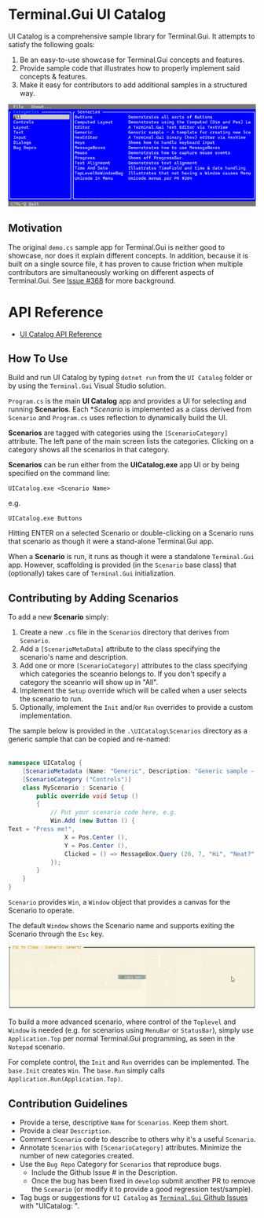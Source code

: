 # Terminal.Gui UI Catalog

UI Catalog is a comprehensive sample library for Terminal.Gui. It attempts to satisfy the following goals:

1. Be an easy-to-use showcase for Terminal.Gui concepts and features.
2. Provide sample code that illustrates how to properly implement 
said concepts & features.
3. Make it easy for contributors to add additional samples in a structured way.

![screenshot](screenshot.png)

## Motivation

The original `demo.cs` sample app for Terminal.Gui is neither good to showcase, nor does it explain different concepts. In addition, because it is built on a single source file, it has proven to cause friction when multiple contributors are simultaneously working on different aspects of Terminal.Gui. 
See [Issue #368](https://github.com/giu-cs/Terminal.Gui/issues/368) for more background.

# API Reference

* [UI Catalog API Reference](https://gui-cs.github.io/Terminal.Gui/api/UICatalog/UICatalog.html)

## How To Use

Build and run UI Catalog by typing `dotnet run` from the `UI Catalog` folder or by using the `Terminal.Gui` Visual Studio solution.

`Program.cs` is the main **UI Catalog** app and provides a UI for selecting and running **Scenarios**. Each **Scenario* is implemented as a class derived from `Scenario` and `Program.cs` uses reflection to dynamically build the UI.

**Scenarios** are tagged with categories using the `[ScenarioCategory]` attribute. The left pane of the main screen lists the categories. Clicking on a category shows all the scenarios in that category.

**Scenarios** can be run either from the **UICatalog.exe** app UI or by being specified on the command line:

```
UICatalog.exe <Scenario Name>
```

e.g.

```
UICatalog.exe Buttons
```

Hitting ENTER on a selected Scenario or double-clicking on a Scenario runs that scenario as though it were a stand-alone Terminal.Gui app.

When a **Scenario** is run, it runs as though it were a standalone `Terminal.Gui` app. However, scaffolding is provided (in the `Scenario` base class) that (optionally) takes care of `Terminal.Gui` initialization.

## Contributing by Adding Scenarios

To add a new **Scenario** simply:

1. Create a new `.cs` file in the `Scenarios` directory that derives from `Scenario`.
2. Add a `[ScenarioMetaData]` attribute to the class specifying the scenario's name and description.
3. Add one or more `[ScenarioCategory]` attributes to the class specifying which categories the sceanrio belongs to. If you don't specify a category the sceanrio will show up in "All".
4. Implement the `Setup` override which will be called when a user selects the scenario to run.
5. Optionally, implement the `Init` and/or `Run` overrides to provide a custom implementation.

The sample below is provided in the `.\UICatalog\Scenarios` directory as a generic sample that can be copied and re-named:

```csharp

namespace UICatalog {
	[ScenarioMetadata (Name: "Generic", Description: "Generic sample - A template for creating new Scenarios")]
	[ScenarioCategory ("Controls")]
	class MyScenario : Scenario {
		public override void Setup ()
		{
			// Put your scenario code here, e.g.
			Win.Add (new Button () { 
Text = "Press me!", 
				X = Pos.Center (),
				Y = Pos.Center (),
				Clicked = () => MessageBox.Query (20, 7, "Hi", "Neat?", "Yes", "No")
			});
		}
	}
}
```

`Scenario` provides `Win`, a `Window` object that provides a canvas for the Scenario to operate. 

The default `Window` shows the Scenario name and supports exiting the Scenario through the `Esc` key. 

![screenshot](generic_screenshot.png)

To build a more advanced scenario, where control of the `Toplevel` and `Window` is needed (e.g. for scenarios using `MenuBar` or `StatusBar`), simply use `Application.Top` per normal Terminal.Gui programming, as seen in the `Notepad` scenario.

For complete control, the `Init` and `Run` overrides can be implemented. The `base.Init` creates `Win`. The `base.Run` simply calls `Application.Run(Application.Top)`.

## Contribution Guidelines

- Provide a terse, descriptive `Name` for `Scenarios`. Keep them short.
- Provide a clear `Description`.
- Comment `Scenario` code to describe to others why it's a useful `Scenario`.
- Annotate `Scenarios` with `[ScenarioCategory]` attributes. Minimize the number of new categories created.
- Use the `Bug Repo` Category for `Scenarios` that reproduce bugs. 
	- Include the Github Issue # in the Description.
	- Once the bug has been fixed in `develop` submit another PR to remove the `Scenario` (or modify it to provide a good regression test/sample).
- Tag bugs or suggestions for `UI Catalog` as [`Terminal.Gui` Github Issues](https://github.com/gui-cs/Terminal.Gui/issues) with "UICatalog: ".
